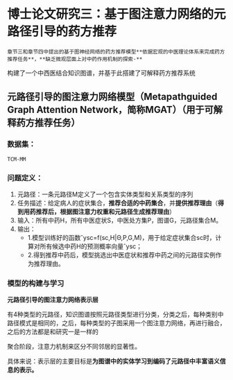 # 博士论文研究三：基于图注意力网络的元路径引导的药方推荐

`章节三和章节四中提出的基于图神经网络的药方推荐模型**依据宏观的中医理论体系来完成药方推荐任务**，**缺乏微观层面上对中药作用机制的探索·**`

构建了一个中西医结合知识图谱，并基于此搭建了可解释药方推荐系统

## 元路径引导的图注意力网络模型（Metapathguided Graph Attention Network，简称MGAT）（用于可解释药方推荐任务）

### 数据集：

`TCM-MM`

### 问题定义：

1. 元路径：一条元路径M定义了一个包含实体类型和关系类型的序列
2. 任务描述：给定病人的症状集合，**推荐合适的中药集合**，并**提供推荐理由**（**得到用药推荐后，根据图注意力权重和元路径生成推荐理由**）
3. 输入：所有中药H，所有中医症状S，中医处方集P，图谱G，元路径集合M。 
4. 输出：
   - 1.模型训练好的函数ˆysc=f(sc,H|Θ,P,G,M)，用于给定症状集合sc时，计算对所有候选中药H的预测概率向量ˆysc；
   - 2.得到推荐中药后，模型挑选出中医症状和推荐中药之间的元路径实例作为推荐理由。

### 模型的构建与学习

**元路径引导的图注意力网络表示层**

有4种类型的元路径，知识图谱按照元路径类型进行分类，分类之后，每种类别中路径模式是相同的，之后，每种类型的子图采用一个图注意力网络，再进行融合，之后的方法都是和研究一是一样的

聚合阶段，注意力机制来区分不同邻居的显著性。

具体来说：表示层的主要目标是**为图谱中的实体学习到编码了元路径中丰富语义信息的表示。**



